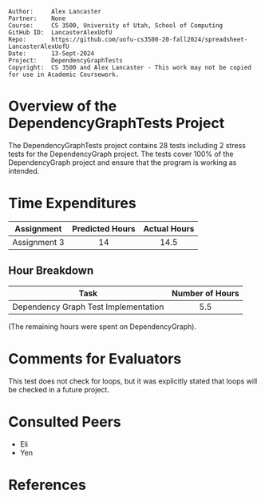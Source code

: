 ```
Author:     Alex Lancaster
Partner:    None
Course:     CS 3500, University of Utah, School of Computing
GitHub ID:  LancasterAlexUofU
Repo:       https://github.com/uofu-cs3500-20-fall2024/spreadsheet-LancasterAlexUofU
Date:       13-Sept-2024
Project:    DependencyGraphTests
Copyright:  CS 3500 and Alex Lancaster - This work may not be copied for use in Academic Coursework.
```

# Overview of the DependencyGraphTests Project

The DependencyGraphTests project contains 28 tests including 2 stress tests for the DependencyGraph project. 
The tests cover 100% of the DependencyGraph project and ensure that the program is working as intended. 

# Time Expenditures

| Assignment | Predicted Hours | Actual Hours|
| :---------:| :-------------: | :---------: |
| Assignment 3 | 14 | 14.5 |

 ## Hour Breakdown
| Task | Number of Hours |
| :--------:| :--------:
| Dependency Graph Test Implementation | 5.5 |

(The remaining hours were spent on DependencyGraph).


# Comments for Evaluators
This test does not check for loops, but it was explicitly stated that loops will be checked in a future project.

# Consulted Peers
- Eli
- Yen

# References
